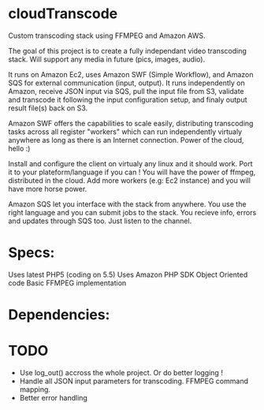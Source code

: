 cloudTranscode
==============

Custom transcoding stack using FFMPEG and Amazon AWS.

The goal of this project is to create a fully independant video transcoding stack. Will support any media in future (pics, images, audio).

It runs on Amazon Ec2, uses Amazon SWF (Simple Workflow), and Amazon SQS for external communication (input, output).
It runs independently on Amazon, receive JSON input via SQS, pull the input file from S3, validate and transcode it following the input configuration setup, and finaly output result file(s) back on S3.

Amazon SWF offers the capabilities to scale easily, distributing transcoding tasks across all register "workers" which can run independently virtualy anywhere as long as there is an Internet connection. Power of the cloud, hello :)

Install and configure the client on virtualy any linux and it should work. Port it to your plateform/language if you can ! You will have the power of ffmpeg, distributed in the cloud. Add more workers (e.g: Ec2 instance) and you will have more horse power.

Amazon SQS let you interface with the stack from anywhere. You use the right language and you can submit jobs to the stack. You recieve info, errors and updates through SQS too. Just listen to the channel.


Specs:
======

Uses latest PHP5 (coding on 5.5)
Uses Amazon PHP SDK
Object Oriented code
Basic FFMPEG implementation


Dependencies:
=============


TODO
====
- Use log_out() accross the whole project. Or do better logging !
- Handle all JSON input parameters for transcoding. FFMPEG command mapping.
- Better error handling

